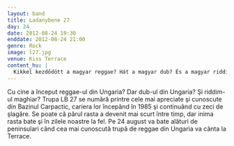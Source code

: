 ```yaml
---
layout: band
title: Ladanybene 27
day: 24
date: 2012-08-24 19:30
enddate: 2012-08-24 21:00
genre: Rock
image: l27.jpg
venue: Kiss Terrace
content_hu: |
  Kikkel kezdődött a magyar reggae? Hát a magyar dub? És a magyar riddim? Az 1985 óta működő Ladánybene 27 Közép-Kelet Európa első és legnépszerűbb zenekarának számít már több mint húsz éve, tucatnyi slágerük Magyarország határain is túlvitte hírnevüket, és, bár lehet, hogy a rasztahaj időközben rövidebb lett, de a rasztaszív ma is ugyanúgy dobog. Augusztus 24-én pedig a félszigetezőkével együtt fog dobogni Magyarország elsőszámú reggae zenekarának Teraszos koncertjén.
---
```


Cu cine a început reggae-ul din Ungaria? Dar dub-ul din Ungaria? Şi riddim-ul maghiar? Trupa LB 27 se numără printre cele mai apreciate şi cunoscute din Bazinul Carpactic, cariera lor începând în 1985 şi continuând cu zeci de şlagăre. Se poate că părul rasta a devenit mai scurt între timp, dar inima rasta bate şi în zilele noastre la fel. Pe 24 august va bate alături de peninsulari când cea mai cunoscută trupă de reggae din Ungaria va cânta la Terrace.  